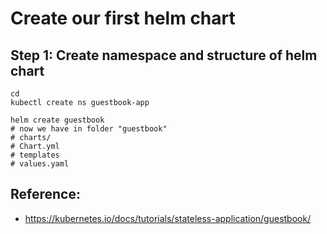 # Create our first helm chart 

## Step 1: Create namespace and structure of helm chart 

```
cd
kubectl create ns guestbook-app
```

```
helm create guestbook
# now we have in folder "guestbook" 
# charts/
# Chart.yml
# templates
# values.yaml 
```

## Reference:

  * https://kubernetes.io/docs/tutorials/stateless-application/guestbook/
